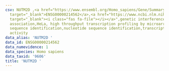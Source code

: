 ```yaml
---
csv: NUTM2D ,<a href="https://www.ensembl.org/Homo_sapiens/Gene/Summary?db=core;g=ENSG00000214562"
  target="_blank">ENSG00000214562</a>,<a href="https://www.ncbi.nlm.nih.gov/pubmed/28369544"
  target="_blank"><i class="fas fa-file"></i></a>",genetic interference,functional
  association,HeLa, high throughput transcription profiling by microarray,nucleotide
  sequence identification,nucleotide sequence identification,transcriptional regulation,up-regulates
  activity
data_alias: 'NUTM2D '
data_id: ENSG00000214562
data_numevidence: 1
data_species: Homo sapiens
data_taxid: '9606'
title: 'NUTM2D '
---
```

